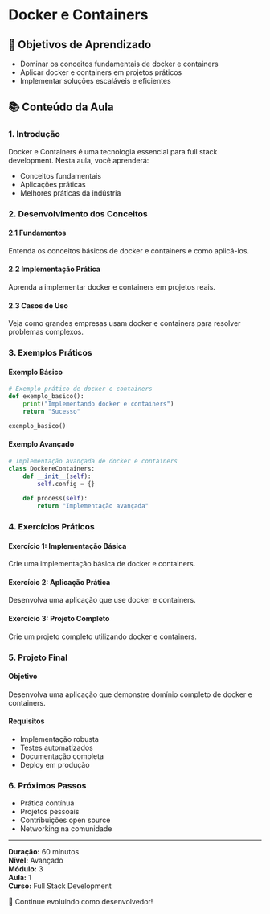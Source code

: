 # Docker e Containers

## 🎯 Objetivos de Aprendizado
- Dominar os conceitos fundamentais de docker e containers
- Aplicar docker e containers em projetos práticos
- Implementar soluções escaláveis e eficientes

## 📚 Conteúdo da Aula

### 1. Introdução
Docker e Containers é uma tecnologia essencial para full stack development. Nesta aula, você aprenderá:

- Conceitos fundamentais
- Aplicações práticas
- Melhores práticas da indústria

### 2. Desenvolvimento dos Conceitos

#### 2.1 Fundamentos
Entenda os conceitos básicos de docker e containers e como aplicá-los.

#### 2.2 Implementação Prática
Aprenda a implementar docker e containers em projetos reais.

#### 2.3 Casos de Uso
Veja como grandes empresas usam docker e containers para resolver problemas complexos.

### 3. Exemplos Práticos

#### Exemplo Básico
```python
# Exemplo prático de docker e containers
def exemplo_basico():
    print("Implementando docker e containers")
    return "Sucesso"

exemplo_basico()
```

#### Exemplo Avançado
```python
# Implementação avançada de docker e containers
class DockereContainers:
    def __init__(self):
        self.config = {}
    
    def process(self):
        return "Implementação avançada"
```

### 4. Exercícios Práticos

#### Exercício 1: Implementação Básica
Crie uma implementação básica de docker e containers.

#### Exercício 2: Aplicação Prática
Desenvolva uma aplicação que use docker e containers.

#### Exercício 3: Projeto Completo
Crie um projeto completo utilizando docker e containers.

### 5. Projeto Final

#### Objetivo
Desenvolva uma aplicação que demonstre domínio completo de docker e containers.

#### Requisitos
- Implementação robusta
- Testes automatizados
- Documentação completa
- Deploy em produção

### 6. Próximos Passos

- Prática contínua
- Projetos pessoais
- Contribuições open source
- Networking na comunidade

---

**Duração:** 60 minutos  
**Nível:** Avançado  
**Módulo:** 3  
**Aula:** 1  
**Curso:** Full Stack Development

🎉 Continue evoluindo como desenvolvedor!
